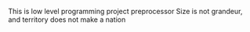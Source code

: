 This is low level programming project 
preprocessor
 Size is not grandeur, and territory does not make a nation
